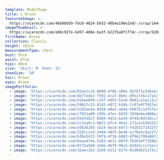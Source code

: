 ```yaml
---
template: ModelPage
title: L Bruno
featuredImage: >-
  https://ucarecdn.com/46b0b039-fdc0-4824-b932-48b4a196e2a9/-/crop/1444x563/0,337/-/preview/
imageThumbnail: >-
  https://ucarecdn.com/e86c927e-b457-488e-ba3f-b227ba0f1f74/-/crop/520x652/2,0/-/preview/
firstName: Bruno
collection: Classic
height: 182cm
measurementType: chest
bust: 97cm
waist: 87cm
hips: 88cm
size: 'Shirt: M  Pant: 32'
shoeSize: '10'
hair: Brown
eyes: Brown
imagePortfolio:
  - image: 'https://ucarecdn.com/03ae1ccb-8690-4f0b-a0be-5b78f2c93be4/'
  - image: 'https://ucarecdn.com/4b77e4e2-f592-4ca7-8b9c-d9517c6c17a3/'
  - image: 'https://ucarecdn.com/d19ae699-c247-4d55-b1ed-9b81ca1ac11c/'
  - image: 'https://ucarecdn.com/5901fc23-8142-4972-b16b-fc87e9f7657e/'
  - image: 'https://ucarecdn.com/2cb5ae4a-8d34-40a5-a844-59675c1475fe/'
  - image: 'https://ucarecdn.com/c7031a80-195b-47ec-b833-7026ebea808e/'
  - image: 'https://ucarecdn.com/554fe527-0304-4431-ba34-d744c8d338cc/'
  - image: 'https://ucarecdn.com/2c31a9c3-0821-4fc4-9ba1-271a1cb3b525/'
  - image: 'https://ucarecdn.com/e5626295-cb24-4e14-84f3-f41031714327/'
  - image: 'https://ucarecdn.com/329ccce3-34d4-48f5-8e46-ec76e5cda22f/'
  - image: 'https://ucarecdn.com/b38e5432-59f9-4f3b-b083-df961798a06f/'
  - image: 'https://ucarecdn.com/0aaa47eb-5283-4e11-80fd-f61634ff3506/'
  - image: 'https://ucarecdn.com/9f31a568-2e9e-4bf9-90cb-d2442cccc5ec/'
  - image: 'https://ucarecdn.com/1baec162-3a56-4112-81f4-01d0db21173c/'
---
```


